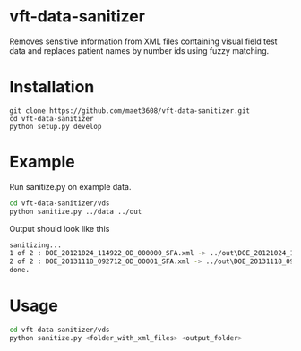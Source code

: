 # vft-data-sanitizer

Removes sensitive information from XML files containing visual field test data 
and replaces patient names by number ids using fuzzy matching.


# Installation

```
git clone https://github.com/maet3608/vft-data-sanitizer.git
cd vft-data-sanitizer
python setup.py develop
```


# Example

Run sanitize.py on example data.

```bash
cd vft-data-sanitizer/vds
python sanitize.py ../data ../out
```

Output should look like this

```bash
sanitizing...
1 of 2 : DOE_20121024_114922_OD_000000_SFA.xml -> ../out\DOE_20121024_114922_OD_000000_SFA.xml
2 of 2 : DOE_20131118_092712_OD_00001_SFA.xml -> ../out\DOE_20131118_092712_OD_00001_SFA.xml
done.
```


# Usage

```bash
cd vft-data-sanitizer/vds
python sanitize.py <folder_with_xml_files> <output_folder>
```